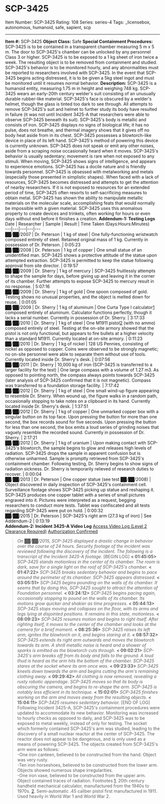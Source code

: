 # SCP-3425
Item Number: SCP-3425
Rating: 108
Series: series-4
Tags: _licensebox, autonomous, humanoid, safe, sapient, scp

---

**Item #:** SCP-3425
**Object Class:** Safe
**Special Containment Procedures:** SCP-3425 is to be contained in a transparent chamber measuring 5 m x 5 m. The door to SCP-3425's chamber can be unlocked by any personnel Class 3 or higher. SCP-3425 is to be exposed to a 1 kg sheet of iron twice a week. The resulting object is to be removed from containment and studied. SCP-3425's behavior is to be monitored hourly, and any abnormalities must be reported to researchers involved with SCP-3425. In the event that SCP-3425 begins acting distressed, it is to be given a 5kg steel ingot and must be monitored until it resumes normal behavior.
**Description:** SCP-3425 is a humanoid entity, measuring 1.75 m in height and weighing 748 kg. SCP-3425 wears an early-20th century welder's suit consisting of an unusually durable rubber-like material. SCP-3425's face is obscured by a welder's helmet, though the glass is tinted too dark to see through. All attempts to remove SCP-3425's suit and helmet to further study its body have resulted in failure (it was not until Incident 3425-A that researchers were able to observe SCP-3425 beneath its suit). SCP-3425's body is metallic and consists of iron. SCP-3425 displays no signs of biological life; it has no pulse, does not breathe, and thermal imagery shows that it gives off no body heat aside from in its chest. SCP-3425 possesses a blowtorch-like device in place of its left hand. SCP-3425's method of powering this device is currently unknown.
SCP-3425 does not speak or emit any other noises, aside from a scraping noise occasionally heard when it moves. SCP-3425's behavior is usually sedentary; movement is rare when not exposed to any stimuli. When moving, SCP-3425 shows signs of intelligence, and appears to experience emotions. SCP-3425 has a docile nature and is friendly towards personnel. SCP-3425 is obsessed with metalworking and metals (especially those presented in simplistic shapes). When faced with a lack of resources, SCP-3425 becomes distressed and attempts to get the attention of nearby researchers. If it is not exposed to resources for an extended period of time, SCP-3425 often resorts to self-sacrificing measures to obtain metal.
SCP-3425 has shown the ability to manipulate metallic materials on the molecular scale, accomplishing feats that would normally be impossible with a given material. SCP-3425 uses this anomalous property to create devices and trinkets, often working for hours or even days without end before it finishes a creation.
**Addendum-1: Testing Logs**
Date | Researcher | Sample | Result | Time Taken (Days:Hours:Minutes)  
---|---|---|---|---  
██/██/2007 | Dr. Peterson | 1 kg of steel | One fully-functioning wristwatch composed entirely of steel. Retained original mass of 1 kg. Currently in possession of Dr. Peterson. | 0:05:23  
██/██/2008 | Dr. Peterson | 1 kg of copper | One small statue of an unidentified man. SCP-3425 shows a protective attitude of the statue upon attempted extraction. SCP-3425 is permitted to keep the statue following approval from site director. | 0:19:57  
██/██/2009 | Dr. Sherry | 1 kg of mercury | SCP-3425 fruitlessly attempts to shape the sample for days, before giving up and leaving it in the corner of its chamber. Further attempts to expose SCP-3425 to mercury result in no response. | 5:07:16  
██/██/2009 | Dr. Sherry | 1 kg of gold | One spoon composed of gold. Testing shows no unusual properties, and the object is melted down for reuse. | 0:01:05  
██/██/2009 | Dr. Sherry | 1 kg of aluminum | One Curta Type I calculator[1](javascript:;) composed entirely of aluminum. Calculator functions perfectly, though it lacks a serial number. Currently in possession of Dr. Sherry. | 3:17:33  
██/██/2010 | Dr. Sherry | 1 kg of steel | One M1911 pistol[2](javascript:;) (with no ammo) composed entirely of steel. Testing at the on-site armory showed that the pistol is not only functional, but appears to fire bullets at a higher velocity than a standard M1911. Currently located at on-site armory. | 0:11:23  
██/██/2010 | Dr. Sherry | 1 kg of nickel | 128 US Pennies, consisting of nickel as opposed to copper. Coins were observed to be strongly magnetic; no on-site personnel were able to separate them without use of tools. Currently located inside Dr. Sherry's desk. | 0:07:56  
██/██/2011 | Dr. Sherry | 10,000 kg of iron (SCP-3425 is transferred to a larger facility for the test) | One large compass with a volume of 1.27 m3. As opposed to pointing north, the compass always points towards SCP-3425 (later analysis of SCP-3425 confirmed that it is not magnetic). Compass was transferred to a foundation storage facility. | 7:17:42  
██/██/2012 | Dr. Sherry | 1 kg of steel | One small wind-up figure appearing to resemble Dr. Sherry. When wound up, the figure walks in a random path, occasionally stopping to take notes on a clipboard in its hand. Currently located inside Dr. Sherry's desk. | 1:37:51  
██/██/2012 | Dr. Sherry | 1 kg of copper | One unmarked copper box with a singular button on its top face. Upon pressing the button for more than one second, the box records sound for five seconds. Upon pressing the button for less than one second, the box emits a loud series of grinding noises that vaguely resemble the recorded sound. Currently in possession of Dr. Sherry. | 2:17:21  
██/██/2012 | Dr. Sherry | 1 kg of uranium | Upon making contact with SCP-3425's blowtorch, the sample begins to glow and releases high levels of radiation. SCP-3425 drops the sample in apparent confusion but is otherwise unharmed. Sample is promptly retrieved from SCP-3425's containment chamber. Following testing, Dr. Sherry begins to show signs of radiation sickness. Dr. Sherry is temporarily relieved of research duties to recover. | 0:00:04  
██/██/2013 | Dr. Peterson | One copper statue (see test ██/██/2008) | Object discovered in daily inspection of SCP-3425's containment cell. Surveillance footage shows SCP-3425 picking up statue and reshaping it. SCP-3425 produces one copper tablet with a series of small pictures engraved into it. Pictures were interpreted as a request, begging researchers to conduct more tests. Tablet was confiscated and all tests regarding SCP-3425 were put on hold. | 0:00:32  
██/██/2015 | Dr. Peterson | SCP-3425's right arm (27.3 kg of iron) | See Addendum-2 | 0:13:19  
**Addendum-2: Incident 3425-A Video Log**
[Access Video Log (Level 2 Clearance Required)](javascript:;)
[Authorization Confirmed](javascript:;)
> _On ██/██/2015, SCP-3425 displayed a drastic change in behavior over the course of 24 hours. Security footage of the incident was reviewed following the discovery of the incident. The following is a transcript of the Incident 3425-A footage._
> [BEGIN LOG]
> **< 01:45:05>** _SCP-3425 stands motionless in the center of its chamber. The room is dark, save for a single light on the roof of SCP-3425's chamber._
> **< 01:47:22>** _SCP-3425 breaks sedentary behavior and begins to pace around the perimeter of its chamber. SCP-3425 appears distressed._
> **< 03:05:51>** _SCP-3425 begins pounding on the walls of its chamber. It seems that by doing this, SCP-3425 sought to attract the attention of Foundation personnel._
> **< 03:24:12>** _SCP-3425 begins pacing again, occasionally stopping to pound on the walls of its chamber. Its motions grow quicker and shakier as time progresses._
> **< 05:44:13>** _SCP-3425 stops moving and collapses on the floor, with its arms and legs lying at disjointed positions. It remains in this state, motionless._
> **< 08:09:23>** _SCP-3425 resumes motion and begins to right itself. After righting itself, it moves to the center of the chamber and looks at the camera for a brief moment._
> **< 08:25:36>** _SCP-3425 raises its left arm, ignites the blowtorch on it, and begins staring at it._
> **< 08:57:32>** _SCP-3425 extends its right arm outwards and moves the blowtorch towards its arm. A shrill metallic noise is heard and a shower of sparks is emitted as the blowtorch cuts through._
> **< 09:02:21>** _SCP-3425's arm breaks off from its body and falls to the ground. A loud thud is heard as the arm hits the bottom of the chamber. SCP-3425 stares at the socket where its arm once was._
> **< 09:23:33>** _SCP-3425 kneels down towards the arm and begins cutting the arm's remaining clothing away._
> **< 09:29:42>** _All clothing is now removed, revealing a rusty robotic appendage. SCP-3425 moves so that its body is obscuring the camera, and begins to re-shape the arm. SCP-3425 is notably less efficient in its technique._
> **< 15:02:01>** _SCP-3425 finishes working on the arm and moves away from the resulting objects._
> **< 15:04:11>** _SCP-3425 resumes sedentary behavior._
> [END OF LOG]
Following Incident 3425-A, SCP-3425's containment procedures were updated to accommodate its new behavior. Monitoring was increased to hourly checks as opposed to daily, and SCP-3425 was to be exposed to metal weekly, instead of only for testing. The socket which formerly contained SCP-3425's arm was studied, leading to the discovery of a small nuclear reactor at the center of SCP-3425. The reactor does not appear to be dangerous, and is only used as a means of powering SCP-3425.
The objects created from SCP-3425's arm were as follows:  
-One iron canteen, believed to be constructed from the hand. Object was very rusty.  
-Ten iron horseshoes, believed to be constructed from the lower arm. Objects showed numerous shape irregularities.  
-One iron vase, believed to be constructed from the upper arm. Object contained traces of radiation.
Footnotes
[1](javascript:;). 20th century handheld mechanical calculator, manufactured from the 1940s to 1970s.
[2](javascript:;). Semi-automatic .45 caliber pistol first manufactured in 1911. Used heavily in World War 1 and World War 2.